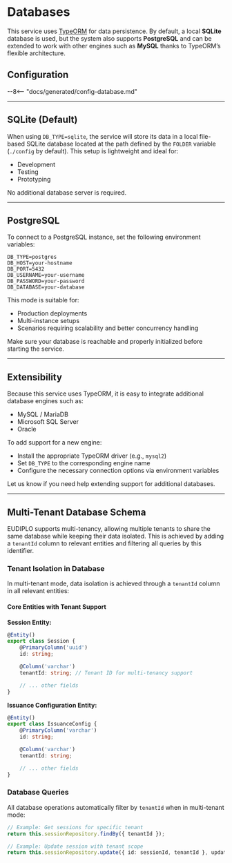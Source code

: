 # Databases

This service uses [TypeORM](https://typeorm.io/) for data persistence. By
default, a local **SQLite** database is used, but the system also supports
**PostgreSQL** and can be extended to work with other engines such as **MySQL**
thanks to TypeORM’s flexible architecture.

## Configuration

--8<-- "docs/generated/config-database.md"

---

## SQLite (Default)

When using `DB_TYPE=sqlite`, the service will store its data in a local
file-based SQLite database located at the path defined by the `FOLDER` variable
(`./config` by default). This setup is lightweight and ideal for:

- Development
- Testing
- Prototyping

No additional database server is required.

---

## PostgreSQL

To connect to a PostgreSQL instance, set the following environment variables:

```env
DB_TYPE=postgres
DB_HOST=your-hostname
DB_PORT=5432
DB_USERNAME=your-username
DB_PASSWORD=your-password
DB_DATABASE=your-database
```

This mode is suitable for:

- Production deployments
- Multi-instance setups
- Scenarios requiring scalability and better concurrency handling

Make sure your database is reachable and properly initialized before starting
the service.

---

## Extensibility

Because this service uses TypeORM, it is easy to integrate additional database
engines such as:

- MySQL / MariaDB
- Microsoft SQL Server
- Oracle

To add support for a new engine:

- Install the appropriate TypeORM driver (e.g., `mysql2`)
- Set `DB_TYPE` to the corresponding engine name
- Configure the necessary connection options via environment variables

Let us know if you need help extending support for additional databases.

---

## Multi-Tenant Database Schema

EUDIPLO supports multi-tenancy, allowing multiple tenants to share the same
database while keeping their data isolated. This is achieved by adding a
`tenantId` column to relevant entities and filtering all queries by this
identifier.

### Tenant Isolation in Database

In multi-tenant mode, data isolation is achieved through a `tenantId` column in
all relevant entities:

#### Core Entities with Tenant Support

**Session Entity:**

```typescript
@Entity()
export class Session {
    @PrimaryColumn('uuid')
    id: string;

    @Column('varchar')
    tenantId: string; // Tenant ID for multi-tenancy support

    // ... other fields
}
```

**Issuance Configuration Entity:**

```typescript
@Entity()
export class IssuanceConfig {
    @PrimaryColumn('varchar')
    id: string;

    @Column('varchar')
    tenantId: string;

    // ... other fields
}
```

### Database Queries

All database operations automatically filter by `tenantId` when in multi-tenant
mode:

```typescript
// Example: Get sessions for specific tenant
return this.sessionRepository.findBy({ tenantId });

// Example: Update session with tenant scope
return this.sessionRepository.update({ id: sessionId, tenantId }, updateData);
```
